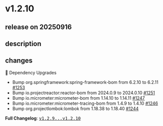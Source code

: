 # v1.2.10

## release on 20250916
## description
## changes
🔨 Dependency Upgrades

* Bump org.springframework:spring-framework-bom from 6.2.10 to 6.2.11 <a href="https://github.com/spring-projects/spring-pulsar/pull/1253" data-hovercard-type="pull_request" data-hovercard-url="/spring-projects/spring-pulsar/pull/1253/hovercard">#1253</a>
* Bump io.projectreactor:reactor-bom from 2024.0.9 to 2024.0.10 <a href="https://github.com/spring-projects/spring-pulsar/pull/1251" data-hovercard-type="pull_request" data-hovercard-url="/spring-projects/spring-pulsar/pull/1251/hovercard">#1251</a>
* Bump io.micrometer:micrometer-bom from 1.14.10 to 1.14.11 <a href="https://github.com/spring-projects/spring-pulsar/pull/1247" data-hovercard-type="pull_request" data-hovercard-url="/spring-projects/spring-pulsar/pull/1247/hovercard">#1247</a>
* Bump io.micrometer:micrometer-tracing-bom from 1.4.9 to 1.4.10 <a href="https://github.com/spring-projects/spring-pulsar/pull/1246" data-hovercard-type="pull_request" data-hovercard-url="/spring-projects/spring-pulsar/pull/1246/hovercard">#1246</a>
* Bump org.projectlombok:lombok from 1.18.38 to 1.18.40 <a href="https://github.com/spring-projects/spring-pulsar/pull/1244" data-hovercard-type="pull_request" data-hovercard-url="/spring-projects/spring-pulsar/pull/1244/hovercard">#1244</a>

<strong>Full Changelog</strong>: <a class="commit-link" href="https://github.com/spring-projects/spring-pulsar/compare/v1.2.9...v1.2.10"><tt>v1.2.9...v1.2.10</tt></a>

